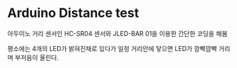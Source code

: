 # Arduino Distance test

아두이노 거리 센서인 HC-SR04 센서와 
JLED-BAR 01을 이용한 간단한 코딩을 해봄

평소에는 4개의 LED가 밝혀진채로 있다가
일정 거리안에 닿으면 LED가 깜빡깜빡 거리며
부저음이 울린다.
